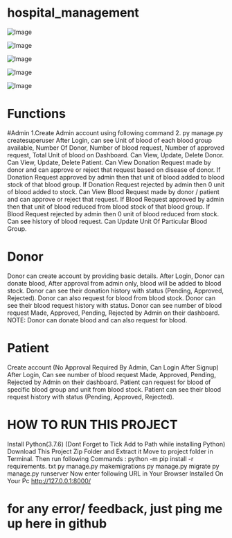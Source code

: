 # hospital_management



![Image](https://github.com/user-attachments/assets/17de4f3f-c2f3-4496-b7ac-d9089968b17f)




![Image](https://github.com/user-attachments/assets/61bddabe-ebdf-4d88-88c5-9ca62d64b749)







![Image](https://github.com/user-attachments/assets/7b67448a-5429-40e0-b170-2d7f51bbc4a6)



![Image](https://github.com/user-attachments/assets/06335bf2-cb03-4c15-85a6-eaee06157df1)




![Image](https://github.com/user-attachments/assets/76cc1fb9-24d9-4d8f-b745-c5f8c321ec87)











# Functions

#Admin
1.Create Admin account using following command
2. py manage.py createsuperuser
After Login, can see Unit of blood of each blood group available, Number Of Donor, Number of blood request, Number of approved request, Total Unit of blood on Dashboard.
Can View, Update, Delete Donor.
Can View, Update, Delete Patient.
Can View Donation Request made by donor and can approve or reject that request based on disease of donor.
If Donation Request approved by admin then that unit of blood added to blood stock of that blood group.
If Donation Request rejected by admin then 0 unit of blood added to stock.
Can View Blood Request made by donor / patient and can approve or reject that request.
If Blood Request approved by admin then that unit of blood reduced from blood stock of that blood group.
If Blood Request rejected by admin then 0 unit of blood reduced from stock.
Can see history of blood request.
Can Update Unit Of Particular Blood Group.


# Donor
Donor can create account by providing basic details.
After Login, Donor can donate blood, After approval from admin only, blood will be added to blood stock.
Donor can see their donation history with status (Pending, Approved, Rejected).
Donor can also request for blood from blood stock.
Donor can see their blood request history with status.
Donor can see number of blood request Made, Approved, Pending, Rejected by Admin on their dashboard.
NOTE: Donor can donate blood and can also request for blood.


# Patient

Create account (No Approval Required By Admin, Can Login After Signup)
After Login, Can see number of blood request Made, Approved, Pending, Rejected by Admin on their dashboard.
Patient can request for blood of specific blood group and unit from blood stock.
Patient can see their blood request history with status (Pending, Approved, Rejected).


# HOW TO RUN THIS PROJECT

Install Python(3.7.6) (Dont Forget to Tick Add to Path while installing Python)
Download This Project Zip Folder and Extract it
Move to project folder in Terminal. Then run following Commands :
python -m pip install -r requirements. txt
py manage.py makemigrations
py manage.py migrate
py manage.py runserver
Now enter following URL in Your Browser Installed On Your Pc
http://127.0.0.1:8000/


# for any error/ feedback, just ping me up here in github
